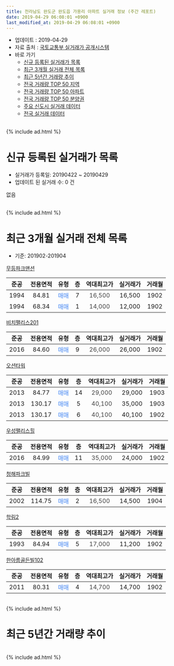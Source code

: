 ```yaml
---
title: 전라남도 완도군 완도읍 가용리 아파트 실거래 정보 (주간 레포트)
date: 2019-04-29 06:08:01 +0900
last_modified_at: 2019-04-29 06:08:01 +0900
---
```


* 업데이트 : 2019-04-29
* 자료 출처 : [국토교통부 실거래가 공개시스템](http://rt.molit.go.kr)
* 바로 가기
    * [신규 등록된 실거래가 목록](#신규-등록된-실거래가-목록)
    * [최근 3개월 실거래 전체 목록](#최근-3개월-실거래-전체-목록)
    * [최근 5년간 거래량 추이](#최근-5년간-거래량-추이)
    * [전국 거래량 TOP 50 지역](https://inasie.github.io/apt-trade-info/최근-3개월-전국에서-가장-거래가-많이-발생한-지역)
    * [전국 거래량 TOP 50 아파트](https://inasie.github.io/apt-trade-info/최근-3개월-전국에서-가장-거래가-많이-발생한-아파트)
    * [전국 거래량 TOP 50 분양권](https://inasie.github.io/apt-trade-info/최근-3개월-전국에서-가장-거래가-많이-발생한-분양권)
    * [주요 신도시 실거래 데이터](https://inasie.github.io/apt-trade-info/주요-신도시)
    * [전국 실거래 데이터](https://inasie.github.io/apt-trade-info/전국)
<br>
{% include ad.html %}
<br>

# 신규 등록된 실거래가 목록
* 실거래가 등록일: 20190422 ~ 20190429
* 업데이트 된 실거래 수: 0 건

없음

<br>
{% include ad.html %}
<br>

# 최근 3개월 실거래 전체 목록
* 기준: 201902-201904


[무등파크맨션](https://search.naver.com/search.naver?query=%EC%A0%84%EB%9D%BC%EB%82%A8%EB%8F%84+%EC%99%84%EB%8F%84%EA%B5%B0+%EC%99%84%EB%8F%84%EC%9D%8D+%EA%B0%80%EC%9A%A9%EB%A6%AC+%EB%AC%B4%EB%93%B1%ED%8C%8C%ED%81%AC%EB%A7%A8%EC%85%98)

|준공|전용면적|유형|층|역대최고가|실거래가|거래월|
|:---:|:---:|:---:|:---:|:---:|:---:|:---:|
|1994|84.81|<span style="color:#4285f3">매매</span>|7|<span style="color:#444444">16,500</span>|16,500|1902|
|1994|68.34|<span style="color:#4285f3">매매</span>|1|<span style="color:#444444">14,000</span>|12,000|1902|

[비치팰리스201](https://search.naver.com/search.naver?query=%EC%A0%84%EB%9D%BC%EB%82%A8%EB%8F%84+%EC%99%84%EB%8F%84%EA%B5%B0+%EC%99%84%EB%8F%84%EC%9D%8D+%EA%B0%80%EC%9A%A9%EB%A6%AC+%EB%B9%84%EC%B9%98%ED%8C%B0%EB%A6%AC%EC%8A%A4201)

|준공|전용면적|유형|층|역대최고가|실거래가|거래월|
|:---:|:---:|:---:|:---:|:---:|:---:|:---:|
|2016|84.60|<span style="color:#4285f3">매매</span>|9|<span style="color:#444444">26,000</span>|26,000|1902|

[오션타워](https://search.naver.com/search.naver?query=%EC%A0%84%EB%9D%BC%EB%82%A8%EB%8F%84+%EC%99%84%EB%8F%84%EA%B5%B0+%EC%99%84%EB%8F%84%EC%9D%8D+%EA%B0%80%EC%9A%A9%EB%A6%AC+%EC%98%A4%EC%85%98%ED%83%80%EC%9B%8C)

|준공|전용면적|유형|층|역대최고가|실거래가|거래월|
|:---:|:---:|:---:|:---:|:---:|:---:|:---:|
|2013|84.77|<span style="color:#4285f3">매매</span>|14|<span style="color:#444444">29,000</span>|29,000|1903|
|2013|130.17|<span style="color:#4285f3">매매</span>|5|<span style="color:#444444">40,100</span>|35,000|1903|
|2013|130.17|<span style="color:#4285f3">매매</span>|6|<span style="color:#444444">40,100</span>|40,100|1902|

[우성팰리스힐](https://search.naver.com/search.naver?query=%EC%A0%84%EB%9D%BC%EB%82%A8%EB%8F%84+%EC%99%84%EB%8F%84%EA%B5%B0+%EC%99%84%EB%8F%84%EC%9D%8D+%EA%B0%80%EC%9A%A9%EB%A6%AC+%EC%9A%B0%EC%84%B1%ED%8C%B0%EB%A6%AC%EC%8A%A4%ED%9E%90)

|준공|전용면적|유형|층|역대최고가|실거래가|거래월|
|:---:|:---:|:---:|:---:|:---:|:---:|:---:|
|2016|84.99|<span style="color:#4285f3">매매</span>|11|<span style="color:#444444">35,000</span>|24,000|1902|

[청해파크빌](https://search.naver.com/search.naver?query=%EC%A0%84%EB%9D%BC%EB%82%A8%EB%8F%84+%EC%99%84%EB%8F%84%EA%B5%B0+%EC%99%84%EB%8F%84%EC%9D%8D+%EA%B0%80%EC%9A%A9%EB%A6%AC+%EC%B2%AD%ED%95%B4%ED%8C%8C%ED%81%AC%EB%B9%8C)

|준공|전용면적|유형|층|역대최고가|실거래가|거래월|
|:---:|:---:|:---:|:---:|:---:|:---:|:---:|
|2002|114.75|<span style="color:#4285f3">매매</span>|2|<span style="color:#444444">16,500</span>|14,500|1904|

[학림2](https://search.naver.com/search.naver?query=%EC%A0%84%EB%9D%BC%EB%82%A8%EB%8F%84+%EC%99%84%EB%8F%84%EA%B5%B0+%EC%99%84%EB%8F%84%EC%9D%8D+%EA%B0%80%EC%9A%A9%EB%A6%AC+%ED%95%99%EB%A6%BC2)

|준공|전용면적|유형|층|역대최고가|실거래가|거래월|
|:---:|:---:|:---:|:---:|:---:|:---:|:---:|
|1993|84.94|<span style="color:#4285f3">매매</span>|5|<span style="color:#444444">17,000</span>|11,200|1902|

[한아름골든빌102](https://search.naver.com/search.naver?query=%EC%A0%84%EB%9D%BC%EB%82%A8%EB%8F%84+%EC%99%84%EB%8F%84%EA%B5%B0+%EC%99%84%EB%8F%84%EC%9D%8D+%EA%B0%80%EC%9A%A9%EB%A6%AC+%ED%95%9C%EC%95%84%EB%A6%84%EA%B3%A8%EB%93%A0%EB%B9%8C102)

|준공|전용면적|유형|층|역대최고가|실거래가|거래월|
|:---:|:---:|:---:|:---:|:---:|:---:|:---:|
|2011|80.31|<span style="color:#4285f3">매매</span>|4|<span style="color:#444444">14,700</span>|14,700|1902|


<br>
{% include ad.html %}
<br>

# 최근 5년간 거래량 추이


<div style="width:100%;">
    <canvas id="deal_progress" height="200"></canvas>
</div>

<script>
new Chart(document.getElementById("deal_progress"), {
    type: 'line',
    data: {
        labels: ['201404','201405','201406','201407','201408','201409','201410','201411','201412','201501','201502','201503','201504','201505','201506','201507','201508','201509','201510','201511','201512','201601','201602','201603','201604','201605','201606','201607','201608','201609','201610','201611','201612','201701','201702','201703','201704','201705','201706','201707','201708','201709','201710','201711','201712','201801','201802','201803','201804','201805','201806','201807','201808','201809','201810','201811','201812','201901','201902','201903','201904'],
        datasets: [{
            label: '매매',
            pointRadius: 1,
            data: [1, 1, 2, 5, 7, 1, 7, 4, 2, 8, 4, 4, 4, 1, 4, 0, 3, 2, 0, 1, 3, 5, 1, 8, 3, 4, 8, 13, 5, 2, 6, 7, 6, 7, 5, 6, 2, 3, 4, 3, 4, 2, 5, 4, 2, 5, 7, 6, 1, 2, 2, 0, 6, 1, 5, 3, 2, 2, 7, 2, 1],
            borderColor: "rgba(255, 201, 14, 1)",
            backgroundColor: "rgba(255, 201, 14, 0.5)",
            fill: false,
            lineTension: 0
        },{
            label: '전월세',
            pointRadius: 1,
            data: [0, 0, 0, 0, 0, 0, 0, 0, 1, 0, 0, 0, 0, 1, 0, 0, 0, 0, 0, 0, 0, 0, 2, 1, 1, 2, 1, 4, 3, 1, 3, 0, 1, 1, 0, 0, 0, 0, 0, 0, 0, 0, 0, 0, 0, 1, 0, 0, 1, 1, 1, 0, 0, 0, 0, 0, 0, 0, 0, 0, 0],
            borderColor: "rgba(0, 141, 185, 1)",
            backgroundColor: "rgba(0, 141, 185, 0.5)",
            fill: false,
            lineTension: 0
        }
        ]
    },
    options: {
        responsive: true,
        title: {
            display: false
        },
        tooltips: {
            mode: 'index',
            intersect: false
        },
        hover: {
            mode: 'nearest',
            intersect: true
        },
        scales: {
            xAxes: [{
                display: true,
                scaleLabel: {
                    display: true,
                    labelString: '년/월'
                }
            }],
            yAxes: [{
                display: true,
                ticks: {
                    suggestedMin: 0,
                },
                scaleLabel: {
                    display: true,
                    labelString: '실거래 수'
                }
            }]
        }
    }
});

</script>


<br>
{% include ad.html %}
<br>

